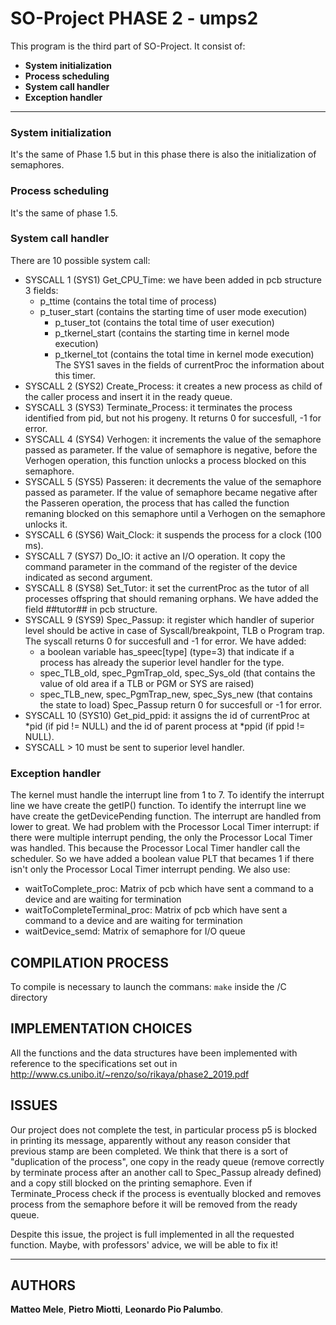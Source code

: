 # SO-Project PHASE 2 - umps2
This program is the third part of SO-Project.
It consist of:
  - **System initialization**
  - **Process scheduling**
  - **System call handler**
  - **Exception handler**

---
### System initialization
It's the same of Phase 1.5 but in this phase there is also the initialization of semaphores.

### Process scheduling
It's the same of phase 1.5.

### System call handler
There are 10 possible system call:
  - SYSCALL 1 (SYS1) Get_CPU_Time: we have been added in pcb structure 3 fields:
    - p_ttime (contains the total time of process)
    - p_tuser_start (contains the starting time of user mode execution)
	  - p_tuser_tot (contains the total time of user execution)
	  - p_tkernel_start (contains the starting time in kernel mode execution)
	  - p_tkernel_tot (contains the total time in kernel mode execution)
  The SYS1 saves in the fields of currentProc the information about this timer.
  - SYSCALL 2 (SYS2) Create_Process: it creates a new process as child of the caller process and insert it in the ready queue.
  - SYSCALL 3 (SYS3) Terminate_Process: it terminates the process identified from pid, but not his progeny. It returns 0 for succesfull, -1 for error.
  - SYSCALL 4 (SYS4) Verhogen: it increments the value of the semaphore passed as parameter. If the value of semaphore is negative, before the Verhogen operation, this function unlocks a process blocked on this semaphore.
  - SYSCALL 5 (SYS5) Passeren: it decrements the value of the semaphore passed as parameter. If the value of semaphore became negative after the Passeren operation, the process that has called the function remaning blocked on this semaphore until a Verhogen on the semaphore unlocks it.
  - SYSCALL 6 (SYS6) Wait_Clock: it suspends the process for a clock (100 ms).
  - SYSCALL 7 (SYS7) Do_IO: it active an I/O operation. It copy the command parameter in the command of the register of the device indicated as second argument.
  - SYSCALL 8 (SYS8) Set_Tutor: it set the currentProc as the tutor of all processes offspring that should remaning orphans. We have added the field ##tutor## in pcb structure.
  - SYSCALL 9 (SYS9) Spec_Passup: it register which handler of superior level should be active in case of Syscall/breakpoint, TLB o Program trap. The syscall returns 0 for succesfull and -1 for error.
    We have added:
    - a boolean variable has_speec[type] (type=3) that indicate if a process has already the superior level handler for the type.  
    - spec_TLB_old, spec_PgmTrap_old, spec_Sys_old (that contains the value of old area if a TLB or PGM or SYS are raised)
    - spec_TLB_new, spec_PgmTrap_new, spec_Sys_new (that contains the state to load)
    Spec_Passup return 0 for succesfull or -1 for error.
  - SYSCALL 10 (SYS10) Get_pid_ppid: it assigns the id of currentProc at *pid (if pid != NULL) and the id of parent process at *ppid (if ppid != NULL).
  - SYSCALL > 10 must be sent to superior level handler.

### Exception handler
The kernel must handle the interrupt line from 1 to 7. To identify the interrupt line we have create the getIP() function.
To identify the interrupt line we have create the getDevicePending function.
The interrupt are handled from lower to great. We had problem with the Processor Local Timer interrupt: if there were multiple interrupt pending, the only the Processor Local Timer was handled. This because the Processor Local Timer handler call the scheduler. So we have added a boolean value PLT that becames 1 if there isn't only the Processor Local Timer interrupt pending.
We also use:
  - waitToComplete_proc: Matrix of pcb which have sent a command to a device and are waiting for termination
  - waitToCompleteTerminal_proc: Matrix of pcb which have sent a command to a device and are waiting for termination
  - waitDevice_semd: Matrix of semaphore for I/O queue

## COMPILATION PROCESS
To compile is necessary to launch the commans:
  `make`
inside the /C directory

## IMPLEMENTATION CHOICES
All the functions and the data structures have been implemented with reference to the specifications set out in http://www.cs.unibo.it/~renzo/so/rikaya/phase2_2019.pdf

## ISSUES
Our project does not complete the test, in particular process p5 is blocked in printing its message, apparently without any reason consider that previous stamp are been completed. We think that there is a sort of "duplication of the process", one copy in the ready queue (remove correctly by terminate process after an another call to Spec_Passup already defined) and a copy still blocked on the printing semaphore. Even if Terminate_Process check if the process is eventually blocked and removes process from the semaphore before it will be removed from the ready queue.

Despite this issue, the project is full implemented in all the requested function.
Maybe, with professors' advice, we will be able to fix it!
___

## AUTHORS
**Matteo Mele**,
**Pietro Miotti**,
**Leonardo Pio Palumbo**.

